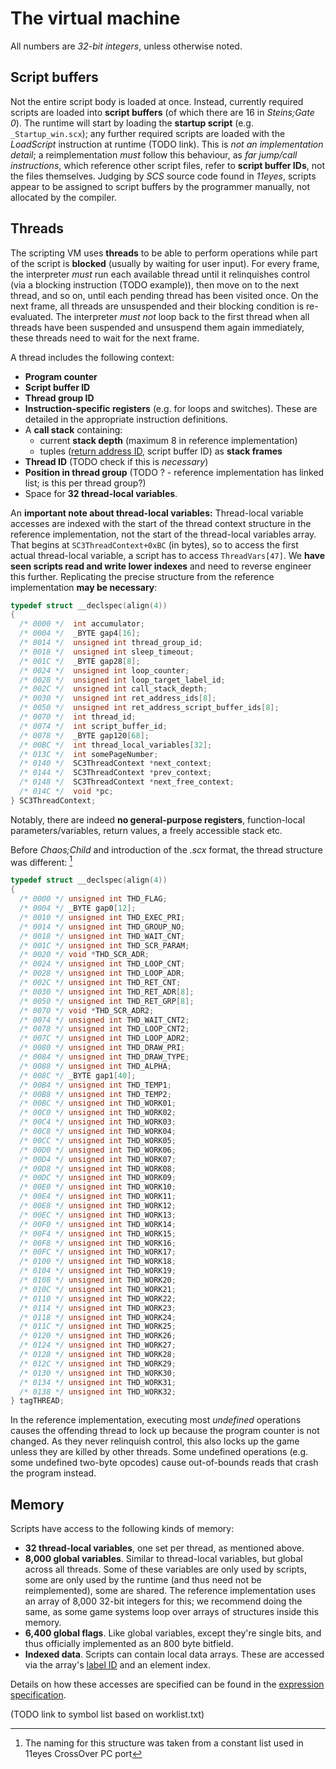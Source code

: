 # The virtual machine

All numbers are *32-bit integers*, unless otherwise noted.

## Script buffers

Not the entire script body is loaded at once. Instead, currently required scripts are loaded into **script buffers** (of which there are 16 in *Steins;Gate 0*). The runtime will start by loading the **startup script** (e.g. `_Startup_win.scx`); any further required scripts are loaded with the *LoadScript* instruction at runtime (TODO link). This is *not an implementation detail*; a reimplementation *must* follow this behaviour, as *far jump/call instructions*, which reference other script files, refer to **script buffer IDs**, not the files themselves. Judging by *SCS* source code found in *11eyes*, scripts appear to be assigned to script buffers by the programmer manually, not allocated by the compiler.

## Threads

The scripting VM uses **threads** to be able to perform operations while part of the script is **blocked** (usually by waiting for user input). For every frame, the interpreter *must* run each available thread until it relinquishes control (via a blocking instruction (TODO example)), then move on to the next thread, and so on, until each pending thread has been visited once. On the next frame, all threads are unsuspended and their blocking condition is re-evaluated. The interpreter *must not* loop back to the first thread when all threads have been suspended and unsuspend them again immediately, these threads need to wait for the next frame.

A thread includes the following context:

* **Program counter**
* **Script buffer ID**
* **Thread group ID**
* **Instruction-specific registers** (e.g. for loops and switches). These are detailed in the appropriate instruction definitions.
* A **call stack** containing:
  * current **stack depth** (maximum 8 in reference implementation)
  * tuples ([return address ID](/scripting/scx_file_format.md), script buffer ID) as **stack frames**
* **Thread ID** (TODO check if this is *necessary*)
* **Position in thread group** (TODO ? - reference implementation has linked list; is this per thread group?)
* Space for **32 thread-local variables**.

An **important note about thread-local variables:** Thread-local variable accesses are indexed with the start of the thread context structure in the reference implementation, not the start of the thread-local variables array. That begins at `SC3ThreadContext+0xBC` (in bytes), so to access the first actual thread-local variable, a script has to access `ThreadVars[47]`. We **have seen scripts read and write lower indexes** and need to reverse engineer this further. Replicating the precise structure from the reference implementation **may be necessary**:

```C
typedef struct __declspec(align(4))
{
  /* 0000 */  int accumulator;
  /* 0004 */  _BYTE gap4[16];
  /* 0014 */  unsigned int thread_group_id;
  /* 0018 */  unsigned int sleep_timeout;
  /* 001C */  _BYTE gap28[8];
  /* 0024 */  unsigned int loop_counter;
  /* 0028 */  unsigned int loop_target_label_id;
  /* 002C */  unsigned int call_stack_depth;
  /* 0030 */  unsigned int ret_address_ids[8];
  /* 0050 */  unsigned int ret_address_script_buffer_ids[8];
  /* 0070 */  int thread_id;
  /* 0074 */  int script_buffer_id;
  /* 0078 */  _BYTE gap120[68];
  /* 00BC */  int thread_local_variables[32];
  /* 013C */  int somePageNumber;
  /* 0140 */  SC3ThreadContext *next_context;
  /* 0144 */  SC3ThreadContext *prev_context;
  /* 0148 */  SC3ThreadContext *next_free_context;
  /* 014C */  void *pc;
} SC3ThreadContext;
```

Notably, there are indeed **no general-purpose registers**, function-local parameters/variables, return values, a freely accessible stack etc.

Before *Chaos;Child* and introduction of the *.scx* format, the thread structure was different: [^1]

```C
typedef struct __declspec(align(4))
{
  /* 0000 */ unsigned int THD_FLAG;
  /* 0004 */ _BYTE gap0[12];
  /* 0010 */ unsigned int THD_EXEC_PRI;
  /* 0014 */ unsigned int THD_GROUP_NO;
  /* 0018 */ unsigned int THD_WAIT_CNT;
  /* 001C */ unsigned int THD_SCR_PARAM;
  /* 0020 */ void *THD_SCR_ADR;
  /* 0024 */ unsigned int THD_LOOP_CNT;
  /* 0028 */ unsigned int THD_LOOP_ADR;
  /* 002C */ unsigned int THD_RET_CNT;
  /* 0030 */ unsigned int THD_RET_ADR[8];  
  /* 0050 */ unsigned int THD_RET_GRP[8];
  /* 0070 */ void *THD_SCR_ADR2;
  /* 0074 */ unsigned int THD_WAIT_CNT2;
  /* 0078 */ unsigned int THD_LOOP_CNT2;
  /* 007C */ unsigned int THD_LOOP_ADR2;
  /* 0080 */ unsigned int THD_DRAW_PRI;
  /* 0084 */ unsigned int THD_DRAW_TYPE;
  /* 0088 */ unsigned int THD_ALPHA;
  /* 008C */ _BYTE gap1[40];
  /* 00B4 */ unsigned int THD_TEMP1;
  /* 00B8 */ unsigned int THD_TEMP2;
  /* 00BC */ unsigned int THD_WORK01;
  /* 00C0 */ unsigned int THD_WORK02;
  /* 00C4 */ unsigned int THD_WORK03;
  /* 00C8 */ unsigned int THD_WORK04;
  /* 00CC */ unsigned int THD_WORK05;
  /* 00D0 */ unsigned int THD_WORK06;
  /* 00D4 */ unsigned int THD_WORK07;
  /* 00D8 */ unsigned int THD_WORK08;
  /* 00DC */ unsigned int THD_WORK09;
  /* 00E0 */ unsigned int THD_WORK10;
  /* 00E4 */ unsigned int THD_WORK11;
  /* 00E8 */ unsigned int THD_WORK12;
  /* 00EC */ unsigned int THD_WORK13;
  /* 00F0 */ unsigned int THD_WORK14;
  /* 00F4 */ unsigned int THD_WORK15;
  /* 00F8 */ unsigned int THD_WORK16;
  /* 00FC */ unsigned int THD_WORK17;
  /* 0100 */ unsigned int THD_WORK18;
  /* 0104 */ unsigned int THD_WORK19;
  /* 0108 */ unsigned int THD_WORK20;
  /* 010C */ unsigned int THD_WORK21;
  /* 0110 */ unsigned int THD_WORK22;
  /* 0114 */ unsigned int THD_WORK23;
  /* 0118 */ unsigned int THD_WORK24;
  /* 011C */ unsigned int THD_WORK25;
  /* 0120 */ unsigned int THD_WORK26;
  /* 0124 */ unsigned int THD_WORK27;
  /* 0128 */ unsigned int THD_WORK28;
  /* 012C */ unsigned int THD_WORK29;  
  /* 0130 */ unsigned int THD_WORK30;  
  /* 0134 */ unsigned int THD_WORK31;  
  /* 0138 */ unsigned int THD_WORK32;  
} tagTHREAD;
```

[^1]: The naming for this structure was taken from a constant list used in 11eyes CrossOver PC port

In the reference implementation, executing most *undefined* operations causes the offending thread to lock up because the program counter is not changed. As they never relinquish control, this also locks up the game unless they are killed by other threads. Some undefined operations (e.g. some undefined two-byte opcodes) cause out-of-bounds reads that crash the program instead.

## Memory

Scripts have access to the following kinds of memory:

* **32 thread-local variables**, one set per thread, as mentioned above.
* **8,000 global variables**. Similar to thread-local variables, but global across all threads. Some of these variables are only used by scripts, some are only used by the runtime (and thus need not be reimplemented), some are shared. The reference implementation uses an array of 8,000 32-bit integers for this; we recommend doing the same, as some game systems loop over arrays of structures inside this memory.
* **6,400 global flags**. Like global variables, except they're single bits, and thus officially implemented as an 800 byte bitfield.
* **Indexed data**. Scripts can contain local data arrays. These are accessed via the array's [label ID](/scripting/scx_file_format.md) and an element index.

Details on how these accesses are specified can be found in the [expression specification](/scripting/expressions.md).

(TODO link to symbol list based on worklist.txt)
